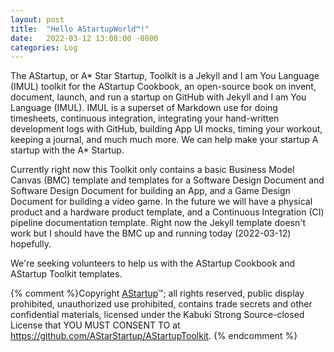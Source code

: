 ```yaml
---
layout: post
title:  "Hello AStartupWorld™!"
date:   2022-03-12 13:08:00 -0800
categories: Log
---
```


The AStartup, or A* Star Startup, Toolkit is a Jekyll and I am You Language (IMUL) toolkit for the AStartup Cookbook, an open-source book on invent, document, launch, and run a startup on GitHub with Jekyll and I am You Language (IMUL). IMUL is a superset of Markdown use for doing timesheets, continuous integration, integrating your hand-written development logs with GitHub, building App UI mocks, timing your workout, keeping a journal, and much much more. We can help make your startup A startup with the A* Startup.

Currently right now this Toolkit only contains a basic Business Model Canvas (BMC) template and templates for a Software Design Document and Software Design Document for building an App, and a Game Design Document for building a video game. In the future we will have a physical product and a hardware product template, and a Continuous Integration (CI) pipeline documentation template. Right now the Jekyll template doesn't work but I should have the BMC up and running today (2022-03-12) hopefully.

We're seeking volunteers to help us with the AStartup Cookbook and AStartup Toolkit templates.

{% comment %}Copyright [AStartup](https://astartup.net)™; all rights reserved, public display prohibited, unauthorized use prohibited, contains trade secrets and other confidential materials, licensed under the Kabuki Strong Source-closed License that YOU MUST CONSENT TO at <https://github.com/AStarStartup/AStartupToolkit>. {% endcomment %}